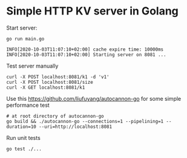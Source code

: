 # Simple HTTP KV server in Golang

Start server:
```
go run main.go

INFO[2020-10-03T11:07:10+02:00] cache expire time: 10000ms
INFO[2020-10-03T11:07:10+02:00] Starting server on 8081 ...
```

Test server manually
```
curl -X POST localhost:8081/k1 -d 'v1'
curl -X POST localhost:8081/size
curl -X GET localhost:8081/k1
```

Use this https://github.com/liufuyang/autocannon-go for some simple performance test

```
# at root directory of autocannon-go
go build && ./autocannon-go --connections=1 --pipelining=1 --duration=10 --uri=http://localhost:8081
```

Run unit tests
```
go test ./...
```